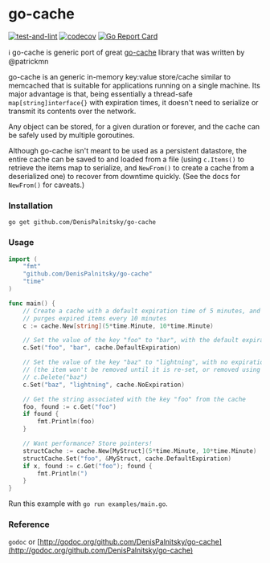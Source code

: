 # go-cache

[![test-and-lint](https://github.com/DenisPalnitsky/go-cache/actions/workflows/test.yaml/badge.svg)](https://github.com/DenisPalnitsky/go-cache/actions/workflows/test.yaml)
[![codecov](https://codecov.io/gh/DenisPalnitsky/go-cache/branch/main/graph/badge.svg?token=FMvJ4TbC2r)](https://codecov.io/gh/DenisPalnitsky/go-cache)
[![Go Report Card](https://goreportcard.com/badge/github.com/denispalnitsky/go-cache)](https://goreportcard.com/report/github.com/denispalnitsky/go-cache)

ℹ️ go-cache is generic port of great [go-cache](https://github.com/patrickmn/go-cache) library that was written by @patrickmn

go-cache is an generic in-memory key:value store/cache similar to memcached that is
suitable for applications running on a single machine. Its major advantage is
that, being essentially a thread-safe `map[string]interface{}` with expiration
times, it doesn't need to serialize or transmit its contents over the network.

Any object can be stored, for a given duration or forever, and the cache can be
safely used by multiple goroutines.

Although go-cache isn't meant to be used as a persistent datastore, the entire
cache can be saved to and loaded from a file (using `c.Items()` to retrieve the
items map to serialize, and `NewFrom()` to create a cache from a deserialized
one) to recover from downtime quickly. (See the docs for `NewFrom()` for caveats.)

### Installation

`go get github.com/DenisPalnitsky/go-cache`

### Usage

```go
import (
	"fmt"
	"github.com/DenisPalnitsky/go-cache"
	"time"
)

func main() {
	// Create a cache with a default expiration time of 5 minutes, and which
	// purges expired items every 10 minutes
	c := cache.New[string](5*time.Minute, 10*time.Minute)

	// Set the value of the key "foo" to "bar", with the default expiration time
	c.Set("foo", "bar", cache.DefaultExpiration)

	// Set the value of the key "baz" to "lightning", with no expiration time
	// (the item won't be removed until it is re-set, or removed using
	// c.Delete("baz")
	c.Set("baz", "lightning", cache.NoExpiration)

	// Get the string associated with the key "foo" from the cache
	foo, found := c.Get("foo")
	if found {
		fmt.Println(foo)
	}

	// Want performance? Store pointers!
	structCache := cache.New[MyStruct](5*time.Minute, 10*time.Minute)
	structCache.Set("foo", &MyStruct, cache.DefaultExpiration)
	if x, found := c.Get("foo"); found {
		fmt.Println(")
	}
}
```

Run this example with `go run examples/main.go`.

### Reference

`godoc` or [http://godoc.org/github.com/DenisPalnitsky/go-cache](http://godoc.org/github.com/DenisPalnitsky/go-cache)
